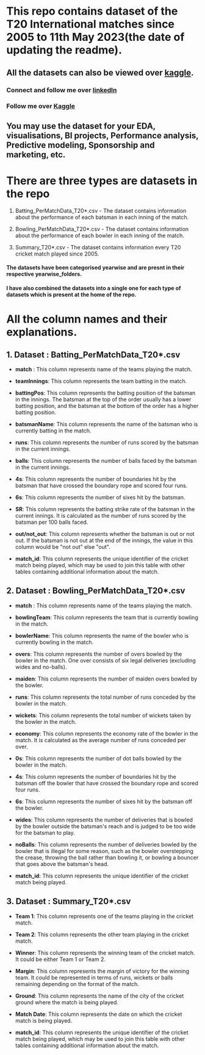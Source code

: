 # This repo contains dataset of the T20 International matches since 2005 to 11th May 2023(the date of updating the readme).

## All the datasets can also be viewed over [kaggle](https://www.kaggle.com/datasets/adityaazad79/all-t20-international-datasets).

### Connect and follow me over [linkedIn](https://www.linkedin.com/in/adityaazad79)

### Follow me over [Kaggle](https://www.kaggle.com/adityaazad79)

## You may use the dataset for your EDA, visualisations, BI projects, Performance analysis, Predictive modeling, Sponsorship and marketing, etc.

# There are three types are datasets in the repo

1. Batting_PerMatchData_T20*.csv - The dataset contains information about the performance of each batsman in each inning of the match.

2. Bowling_PerMatchData_T20*.csv - The dataset contains information about the performance of each bowler in each inning of the match.

3. Summary_T20*.csv - The dataset contains information every T20 cricket match played since 2005.

#### The datasets have been categorised yearwise and are presnt in their respective yearwise_folders.

#### I have also combined the datasets into a single one for each type of datasets which is present at the home of the repo.

# All the column names and their explanations.
## 1. Dataset : Batting_PerMatchData_T20*.csv

- **match** : This column represents name of the teams playing the match.

- **teamInnings**: This column represents the team batting in the match.

- **battingPos**: This column represents the batting position of the batsman in the innings. The batsman at the top of the order usually has a lower batting position, and the batsman at the bottom of the order has a higher batting position.

- **batsmanName**: This column represents the name of the batsman who is currently batting in the match.

- **runs**: This column represents the number of runs scored by the batsman in the current innings.

- **balls**: This column represents the number of balls faced by the batsman in the current innings.

- **4s**: This column represents the number of boundaries hit by the batsman that have crossed the boundary rope and scored four runs.

- **6s**: This column represents the number of sixes hit by the batsman.

- **SR**: This column represents the batting strike rate of the batsman in the current innings. It is calculated as the number of runs scored by the batsman per 100 balls faced.

- **out/not_out**: This column represents whether the batsman is out or not out. If the batsman is not out at the end of the innings, the value in this column would be "not out" else "out".

- **match_id**: This column represents the unique identifier of the cricket match being played, which may be used to join this table with other tables containing additional information about the match.

## 2. Dataset : Bowling_PerMatchData_T20*.csv

- **match** : This column represents name of the teams playing the match.

- **bowlingTeam**: This column represents the team that is currently bowling in the match.

- **bowlerName**: This column represents the name of the bowler who is currently bowling in the match.

- **overs**: This column represents the number of overs bowled by the bowler in the match. One over consists of six legal deliveries (excluding wides and no-balls).

- **maiden**: This column represents the number of maiden overs bowled by the bowler.

- **runs**: This column represents the total number of runs conceded by the bowler in the match.

- **wickets**: This column represents the total number of wickets taken by the bowler in the match.

- **economy**: This column represents the economy rate of the bowler in the match. It is calculated as the average number of runs conceded per over.

- **0s**: This column represents the number of dot balls bowled by the bowler in the match.

- **4s**: This column represents the number of boundaries hit by the batsman off the bowler that have crossed the boundary rope and scored four runs.

- **6s**: This column represents the number of sixes hit by the batsman off the bowler.

- **wides**: This column represents the number of deliveries that is bowled by the bowler outside the batsman's reach and is judged to be too wide for the batsman to play.

- **noBalls**: This column represents the number of deliveries bowled by the bowler that is illegal for some reason, such as the bowler overstepping the crease, throwing the ball rather than bowling it, or bowling a bouncer that goes above the batsman's head.

- **match_id**: This column represents the unique identifier of the cricket match being played.

## 3. Dataset : Summary_T20*.csv

- **Team 1**: This column represents one of the teams playing in the cricket match.

- **Team 2**: This column represents the other team playing in the cricket match.

- **Winner**: This column represents the winning team of the cricket match. It could be either Team 1 or Team 2.

- **Margin**: This column represents the margin of victory for the winning team. It could be represented in terms of runs, wickets or balls remaining depending on the format of the match.

- **Ground**: This column represents the name of the city of the cricket ground where the match is being played.

- **Match Date**: This column represents the date on which the cricket match is being played.

- **match_id**: This column represents the unique identifier of the cricket match being played, which may be used to join this table with other tables containing additional information about the match.
